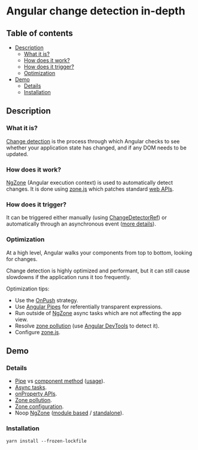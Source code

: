 # Angular change detection in-depth

## Table of contents
- [Description](#description)
  - [What it is?](#what-it-is)
  - [How does it work?](#how-does-it-work)
  - [How does it trigger?](#how-does-it-trigger)
  - [Optimization](#optimization)
- [Demo](#demo)
  - [Details](#details)
  - [Installation](#installation)


## Description

### What it is?
[Change detection](https://angular.io/guide/change-detection) is the process through which Angular checks to see whether your application state has changed, and if any DOM needs to be updated.

### How does it work?
[NgZone](https://angular.io/guide/zone) (Angular execution context) is used to automatically detect changes. It is done using [zone.js](https://www.npmjs.com/package/zone.js) which patches standard [web APIs](https://developer.mozilla.org/en-US/docs/Web/API).

### How does it trigger?
It can be triggered either manually (using [ChangeDetectorRef](https://angular.io/api/core/ChangeDetectorRef)) or automatically through an asynchronous event ([more details](https://angular.io/guide/zone#when-apps-update-html)).

### Optimization
At a high level, Angular walks your components from top to bottom, looking for changes.

Change detection is highly optimized and performant, but it can still cause slowdowns if the application runs it too frequently.

Optimization tips:
- Use the [OnPush](https://angular.io/guide/change-detection-skipping-subtrees) strategy.
- Use [Angular Pipes](https://angular.io/api/core/Pipe) for referentially transparent expressions.
- Run outside of [NgZone](https://angular.io/guide/zone) async tasks which are not affecting the app view.
- Resolve [zone pollution](https://angular.io/guide/change-detection-zone-pollution) (use [Angular DevTools](https://angular.io/guide/devtools) to detect it).
- Configure [zone.js](https://github.com/angular/angular/blob/main/packages/zone.js/lib/zone.configurations.api.ts).


## Demo

### Details
- [Pipe](./src/app/pipes/user-hash.pipe.ts) vs [component method](./src/app/shared/user/user.component.ts) ([usage](./src/app/shared/user/user.component.html)).
- [Async tasks](./src/app/shared/async-task-button/async-task-button.component.ts).
- [onProperty APIs](./src/app/shared/onclick-button/onclick-button.component.ts).
- [Zone pollution](./src/app/app.component.html).
- [Zone configuration](./src/zone-config.js).
- Noop [NgZone](https://angular.io/guide/zone) ([module based](./src/main.ts) / [standalone](./src/main-standalone.ts)).

### Installation
```
yarn install --frozen-lockfile
```

